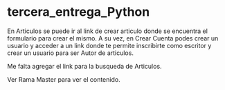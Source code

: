 # tercera_entrega_Python

En Articulos se puede ir al link de crear articulo donde se encuentra el formulario para crear el mismo.
A su vez, en Crear Cuenta podes crear un usuario y acceder a un link donde te permite inscribirte como escritor y crear un usuario para ser Autor de articulos.

Me falta agregar el link para la busqueda de Articulos.

Ver Rama Master para ver el contenido.
